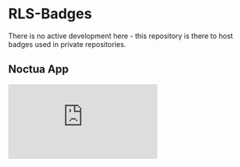 # RLS-Badges

There is no active development here - this repository is there to host badges used in private
repositories.


## Noctua App

![](https://byob.yarr.is/RefinedLaserSystems/RLS-Badges/NoctuaPylintScore/shields/shields.json)
